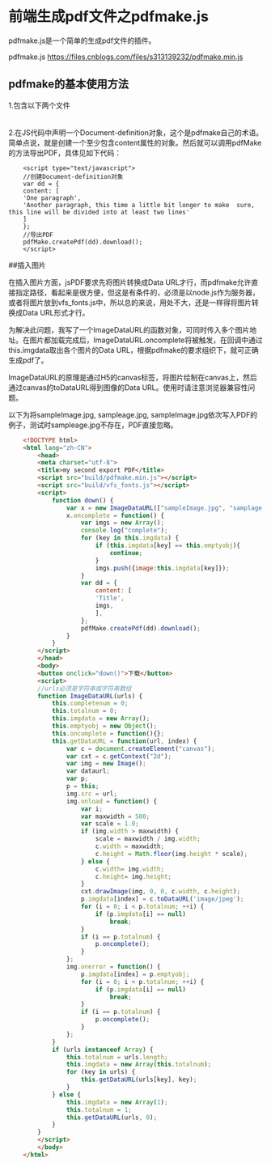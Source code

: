 # 前端生成pdf文件之pdfmake.js
pdfmake.js是一个简单的生成pdf文件的插件。

pdfmake.js https://files.cnblogs.com/files/s313139232/pdfmake.min.js


## pdfmake的基本使用方法  
1.包含以下两个文件  
    <script src="build/pdfmake.min.js"></script>  
    <script src="build/vfs_fonts.js"></script>  
2.在JS代码中声明一个Document-definition对象，这个是pdfmake自己的术语。简单点说，就是创建一个至少包含content属性的对象。然后就可以调用pdfMake的方法导出PDF，具体见如下代码：
```JS
    <script type="text/javascript">
    //创建Document-definition对象 
    var dd = {
    content: [
    'One paragraph',
    'Another paragraph, this time a little bit longer to make  sure, this line will be divided into at least two lines'
    ]
    };
    //导出PDF
    pdfMake.createPdf(dd).download();
    </script>
```
##插入图片  

在插入图片方面，jsPDF要求先将图片转换成Data URL才行，而pdfmake允许直接指定路径，看起来是很方便，但这是有条件的，必须是以node.js作为服务器，或者将图片放到vfs_fonts.js中，所以总的来说，用处不大，还是一样得将图片转换成Data URL形式才行。

为解决此问题，我写了一个ImageDataURL的函数对象，可同时传入多个图片地址。在图片都加载完成后，ImageDataURL.oncomplete将被触发，在回调中通过this.imgdata取出各个图片的Data URL，根据pdfmake的要求组织下，就可正确生成pdf了。

ImageDataURL的原理是通过H5的canvas标签，将图片绘制在canvas上，然后通过canvas的toDataURL得到图像的Data URL。使用时请注意浏览器兼容性问题。

以下为将sampleImage.jpg, sampleage.jpg, sampleImage.jpg依次写入PDF的例子，测试时sampleage.jpg不存在，PDF直接忽略。  
```HTML
    <!DOCTYPE html>
    <html lang="zh-CN">
        <head>
        <meta charset="utf-8">
        <title>my second export PDF</title>
        <script src="build/pdfmake.min.js"></script>
        <script src="build/vfs_fonts.js"></script>
        <script>
            function down() {
                var x = new ImageDataURL(["sampleImage.jpg", "samplage.jpg", "sampleImage.jpg"]);
                x.oncomplete = function() {
                    var imgs = new Array();
                    console.log("complete");
                    for (key in this.imgdata) {
                        if (this.imgdata[key] == this.emptyobj){
                            continue;
                        }  
                        imgs.push({image:this.imgdata[key]});
                    }
                    var dd = {
                        content: [
                        'Title',
                        imgs,
                        ],
                    };
                    pdfMake.createPdf(dd).download();
                }
            }
        </script>
        </head>
        <body>
        <button onclick="down()">下载</button>
        <script>
        //urls必须是字符串或字符串数组
        function ImageDataURL(urls) {
            this.completenum = 0;
            this.totalnum = 0;
            this.imgdata = new Array();
            this.emptyobj = new Object();
            this.oncomplete = function(){};
            this.getDataURL = function(url, index) {
                var c = document.createElement("canvas");
                var cxt = c.getContext("2d");
                var img = new Image();
                var dataurl;
                var p;
                p = this;
                img.src = url;
                img.onload = function() {
                    var i;
                    var maxwidth = 500;
                    var scale = 1.0;
                    if (img.width > maxwidth) {
                        scale = maxwidth / img.width;
                        c.width = maxwidth;
                        c.height = Math.floor(img.height * scale);
                    } else {
                        c.width= img.width;
                        c.height= img.height;
                    }
                    cxt.drawImage(img, 0, 0, c.width, c.height);
                    p.imgdata[index] = c.toDataURL('image/jpeg');
                    for (i = 0; i < p.totalnum; ++i) {
                        if (p.imgdata[i] == null)
                            break;
                    }
                    if (i == p.totalnum) {
                        p.oncomplete();
                    }
                };
                img.onerror = function() {
                    p.imgdata[index] = p.emptyobj;
                    for (i = 0; i < p.totalnum; ++i) {
                        if (p.imgdata[i] == null)
                            break;
                    }
                    if (i == p.totalnum) {
                        p.oncomplete();
                    }
                };
            }
            if (urls instanceof Array) {
                this.totalnum = urls.length; 
                this.imgdata = new Array(this.totalnum);
                for (key in urls) {
                    this.getDataURL(urls[key], key);
                }
            } else {
                this.imgdata = new Array(1);
                this.totalnum = 1;
                this.getDataURL(urls, 0);
            }
        }
        </script>
        </body>
    </html>
```

